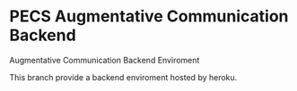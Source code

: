 # PECS Augmentative Communication Backend

Augmentative Communication Backend Enviroment

This branch provide a backend enviroment hosted by heroku.
